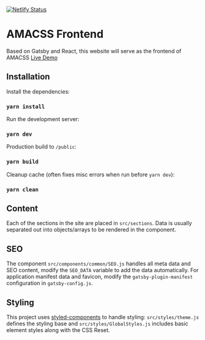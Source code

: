 [![Netlify Status](https://api.netlify.com/api/v1/badges/38ab71d1-fb64-4c2f-8676-cd046dc67604/deploy-status)](https://app.netlify.com/sites/amacss-frontend/deploys)
# AMACSS Frontend

Based on Gatsby and React, this website will serve as the frontend of AMACSS
[Live Demo](https://beta.amacss.org)

## Installation

Install the dependencies:

### `yarn install`

Run the development server:

### `yarn dev`

Production build to `/public`:

### `yarn build`

Cleanup cache (often fixes misc errors when run before `yarn dev`):

### `yarn clean`

## Content

Each of the sections in the site are placed in `src/sections`. Data is usually separated out into objects/arrays to be rendered in the component.

## SEO

The component `src/components/common/SEO.js` handles all meta data and SEO content, modify the `SEO_DATA` variable to add the data automatically. For application manifest data and favicon, modify the `gatsby-plugin-manifest` configuration in `gatsby-config.js`.

## Styling

This project uses [styled-components]() to handle styling: `src/styles/theme.js` defines the styling base and `src/styles/GlobalStyles.js` includes basic element styles along with the CSS Reset.
